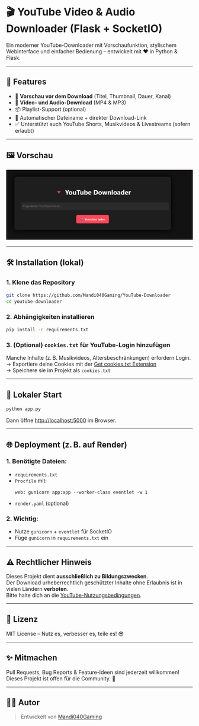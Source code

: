 # 🎬 YouTube Video & Audio Downloader (Flask + SocketIO)

Ein moderner YouTube-Downloader mit Vorschaufunktion, stylischem Webinterface und einfacher Bedienung – entwickelt mit ❤️ in Python & Flask.

---

## 🚀 Features

- 🔎 **Vorschau vor dem Download** (Titel, Thumbnail, Dauer, Kanal)
- 🎥 **Video- und Audio-Download** (MP4 & MP3)
- 📦 Playlist-Support (optional)
- 📁 Automatischer Dateiname + direkter Download-Link
- ✅ Unterstützt auch YouTube Shorts, Musikvideos & Livestreams (sofern erlaubt)

---

## 🖼 Vorschau

![screenshot](static/Asstes/screenshot.png)

---

## 🛠️ Installation (lokal)

### 1. Klone das Repository

```bash
git clone https://github.com/Mandi040Gaming/YouTube-Downloader
cd youtube-downloader
```

### 2. Abhängigkeiten installieren

```bash
pip install -r requirements.txt
```

### 3. (Optional) `cookies.txt` für YouTube-Login hinzufügen

Manche Inhalte (z. B. Musikvideos, Altersbeschränkungen) erfordern Login.  
→ Exportiere deine Cookies mit der [Get cookies.txt Extension](https://chrome.google.com/webstore/detail/get-cookiestxt/oeopbcgkkoapgobdbedcemjljbihmemj)  
→ Speichere sie im Projekt als `cookies.txt`

---

## 🧪 Lokaler Start

```bash
python app.py
```

Dann öffne [http://localhost:5000](http://localhost:5000) im Browser.

---

## 🌐 Deployment (z. B. auf Render)

### 1. Benötigte Dateien:
- `requirements.txt`
- `Procfile` mit:
  ```
  web: gunicorn app:app --worker-class eventlet -w 1
  ```
- `render.yaml` (optional)

### 2. Wichtig:
- Nutze `gunicorn` + `eventlet` für SocketIO
- Füge `gunicorn` in `requirements.txt` ein

---

## ⚠️ Rechtlicher Hinweis

Dieses Projekt dient **ausschließlich zu Bildungszwecken**.  
Der Download urheberrechtlich geschützter Inhalte ohne Erlaubnis ist in vielen Ländern **verboten**.  
Bitte halte dich an die [YouTube-Nutzungsbedingungen](https://www.youtube.com/t/terms).

---

## 📄 Lizenz

MIT License – Nutz es, verbesser es, teile es! 😎

---

## ✨ Mitmachen

Pull Requests, Bug Reports & Feature-Ideen sind jederzeit willkommen!  
Dieses Projekt ist offen für die Community. 💙

---

## 👨‍💻 Autor

> Entwickelt von [Mandi040Gaming](https://github.com/Mandi040Gaming)
